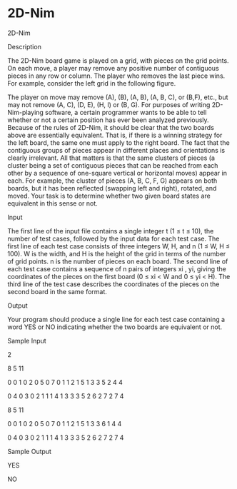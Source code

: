 # 2D-Nim

2D-Nim

Description

The 2D-Nim board game is played on a grid, with pieces on the grid points. On each move, a player may remove any positive number of contiguous pieces in any row or column. The player who removes the last piece wins. For example, consider the left grid in the following figure. 
 
The player on move may remove (A), (B), (A, B), (A, B, C), or (B,F), etc., but may not remove (A, C), (D, E), (H, I) or (B, G). 
For purposes of writing 2D-Nim-playing software, a certain programmer wants to be able to tell whether or not a certain position has ever been analyzed previously. Because of the rules of 2D-Nim, it should be clear that the two boards above are essentially equivalent. That is, if there is a winning strategy for the left board, the same one must apply to the right board. The fact that the contiguous groups of pieces appear in different places and orientations is clearly irrelevant. All that matters is that the same clusters of pieces (a cluster being a set of contiguous pieces that can be reached from each other by a sequence of one-square vertical or horizontal moves) appear in each. For example, the cluster of pieces (A, B, C, F, G) appears on both boards, but it has been reflected (swapping left and right), rotated, and moved. Your task is to determine whether two given board states are equivalent in this sense or not.

Input

The first line of the input file contains a single integer t (1 ≤ t ≤ 10), the number of test cases, followed by the input data for each test case. The first line of each test case consists of three integers W, H, and n (1 ≤ W, H ≤ 100). W is the width, and H is the height of the grid in terms of the number of grid points. n is the number of pieces on each board. The second line of each test case contains a sequence of n pairs of integers xi , yi, giving the coordinates of the pieces on the first board (0 ≤ xi < W and 0 ≤ yi < H). The third line of the test case describes the coordinates of the pieces on the second board in the same format.

Output

Your program should produce a single line for each test case containing a word YES or NO indicating whether the two boards are equivalent or not.

Sample Input

2

8 5 11

0 0 1 0 2 0 5 0 7 0 1 1 2 1 5 1 3 3 5 2 4 4

0 4 0 3 0 2 1 1 1 4 1 3 3 3 5 2 6 2 7 2 7 4

8 5 11

0 0 1 0 2 0 5 0 7 0 1 1 2 1 5 1 3 3 6 1 4 4

0 4 0 3 0 2 1 1 1 4 1 3 3 3 5 2 6 2 7 2 7 4


Sample Output

YES

NO


